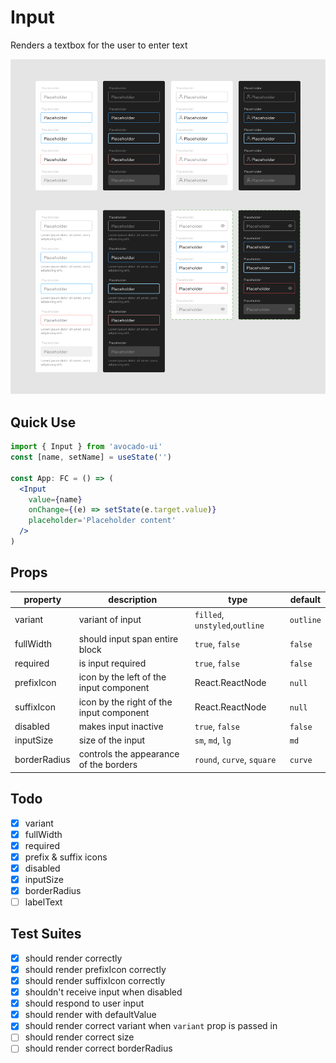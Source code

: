 # Input

Renders a textbox for the user to enter text

![Buttons](/images/inputs.png)

## Quick Use

```jsx
import { Input } from 'avocado-ui'
const [name, setName] = useState('')

const App: FC = () => (
  <Input
    value={name}
    onChange={(e) => setState(e.target.value)}
    placeholder='Placeholder content'
  />
)
```

## Props

| property     | description                              | type                           | default   |
| ------------ | ---------------------------------------- | ------------------------------ | --------- |
| variant      | variant of input                         | `filled`, `unstyled`,`outline` | `outline` |
| fullWidth    | should input span entire block           | `true`, `false`                | `false`   |
| required     | is input required                        | `true`, `false`                | `false`   |
| prefixIcon   | icon by the left of the input component  | React.ReactNode                | `null`    |
| suffixIcon   | icon by the right of the input component | React.ReactNode                | `null`    |
| disabled     | makes input inactive                     | `true`, `false`                | `false`   |
| inputSize    | size of the input                        | `sm`, `md`, `lg`               | `md`      |
| borderRadius | controls the appearance of the borders   | `round`, `curve`, `square`     | `curve`   |

## Todo

- [x] variant
- [x] fullWidth
- [x] required
- [x] prefix & suffix icons
- [x] disabled
- [x] inputSize
- [x] borderRadius
- [ ] labelText

## Test Suites

- [x] should render correctly
- [x] should render prefixIcon correctly
- [x] should render suffixIcon correctly
- [x] shouldn't receive input when disabled
- [x] should respond to user input
- [x] should render with defaultValue
- [x] should render correct variant when `variant` prop is passed in
- [ ] should render correct size
- [ ] should render correct borderRadius
